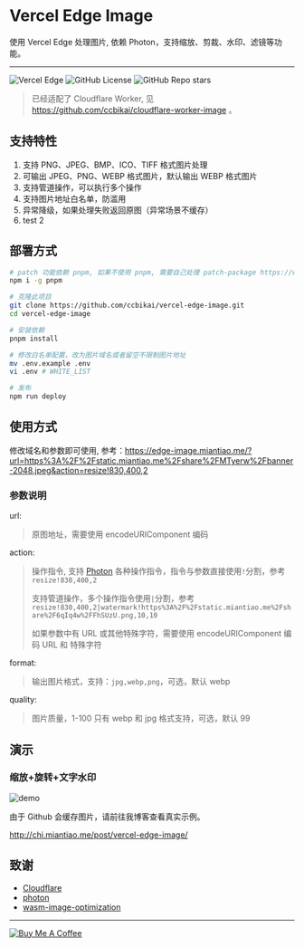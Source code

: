 # Vercel Edge Image

使用 Vercel Edge 处理图片, 依赖 Photon，支持缩放、剪裁、水印、滤镜等功能。

---

![Vercel Edge](https://img.shields.io/badge/Vercel-black?style=flat&logo=Vercel&logoColor=white)
![GitHub License](https://img.shields.io/github/license/ccbikai/vercel-edge-image)
![GitHub Repo stars](https://img.shields.io/github/stars/ccbikai/vercel-edge-image)

> 已经适配了 Cloudflare Worker, 见 <https://github.com/ccbikai/cloudflare-worker-image> 。

## 支持特性

1. 支持 PNG、JPEG、BMP、ICO、TIFF 格式图片处理
2. 可输出 JPEG、PNG、WEBP 格式图片，默认输出 WEBP 格式图片
3. 支持管道操作，可以执行多个操作
4. 支持图片地址白名单，防滥用
5. 异常降级，如果处理失败返回原图（异常场景不缓存）
5. test 2

## 部署方式

```sh
# patch 功能依赖 pnpm, 如果不使用 pnpm, 需要自己处理 patch-package https://www.npmjs.com/package/patch-package
npm i -g pnpm

# 克隆此项目
git clone https://github.com/ccbikai/vercel-edge-image.git
cd vercel-edge-image

# 安装依赖
pnpm install

# 修改白名单配置，改为图片域名或者留空不限制图片地址
mv .env.example .env
vi .env # WHITE_LIST

# 发布
npm run deploy
```

## 使用方式

修改域名和参数即可使用, 参考：<https://edge-image.miantiao.me/?url=https%3A%2F%2Fstatic.miantiao.me%2Fshare%2FMTyerw%2Fbanner-2048.jpeg&action=resize!830,400,2>

### 参数说明

url:
> 原图地址，需要使用 encodeURIComponent 编码

action:
> 操作指令, 支持 [Photon](https://docs.rs/photon-rs/latest/photon_rs/) 各种操作指令，指令与参数直接使用`!`分割，参考 `resize!830,400,2`
>
> 支持管道操作，多个操作指令使用`|`分割，参考 `resize!830,400,2|watermark!https%3A%2F%2Fstatic.miantiao.me%2Fshare%2F6qIq4w%2FFhSUzU.png,10,10`
>
> 如果参数中有 URL 或其他特殊字符，需要使用 encodeURIComponent 编码 URL 和 特殊字符

format:
> 输出图片格式，支持：`jpg,webp,png`，可选，默认 webp

quality:
> 图片质量，1-100 只有 webp 和 jpg 格式支持，可选，默认 99

## 演示

### 缩放+旋转+文字水印

![demo](https://edge-image.miantiao.me/?url=https%3A%2F%2Fstatic.miantiao.me%2Fshare%2FMTyerw%2Fbanner-2048.jpeg&action=resize!830,400,2%7Crotate!180%7Cdraw_text!miantiao.me,10,10)

由于 Github 会缓存图片，请前往我博客查看真实示例。

<http://chi.miantiao.me/post/vercel-edge-image/>

## 致谢

- [Cloudflare](https://www.cloudflare.com)
- [photon](https://github.com/silvia-odwyer/photon)
- [wasm-image-optimization](https://github.com/node-libraries/wasm-image-optimization)

---

[![Buy Me A Coffee](https://static.miantiao.me/share/0WmsVP/CcmGr8.png)](https://www.buymeacoffee.com/ccbikai)
